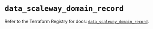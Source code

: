 # `data_scaleway_domain_record`

Refer to the Terraform Registry for docs: [`data_scaleway_domain_record`](https://registry.terraform.io/providers/scaleway/scaleway/2.53.0/docs/data-sources/domain_record).
